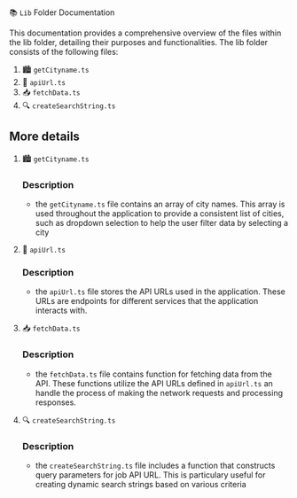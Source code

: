 📚 `Lib` Folder Documentation

This documentation provides a comprehensive overview of the files within the lib folder, detailing their purposes and functionalities. The lib folder consists of the following files:

1. 🏙️ `getCityname.ts`
2. 🔗 `apiUrl.ts`
3. 📥 `fetchData.ts`
4. 🔍 `createSearchString.ts`

## More details

1. 🏙️ `getCityname.ts`

   ### Description

   - the `getCityname.ts` file contains an array of city names. This array is used throughout the application to provide a consistent list of cities, such as dropdown selection to help the user filter data by selecting a city

2. 🔗 `apiUrl.ts`

   ### Description

   - the `apiUrl.ts` file stores the API URLs used in the application. These URLs are endpoints for different services that the application interacts with.

3. 📥 `fetchData.ts`

   ### Description

   - the `fetchData.ts` file contains function for fetching data from the API. These functions utilize the API URLs defined in `apiUrl.ts` an handle the process of making the network requests and processing responses.

4. 🔍 `createSearchString.ts`
   ### Description
   - the `createSearchString.ts` file includes a function that constructs query parameters for job API URL. This is particulary useful for creating dynamic search strings based on various criteria
